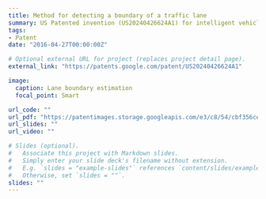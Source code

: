 ```yaml
---
title: Method for detecting a boundary of a traffic lane
summary: US Patented invention (US20240426624A1) for intelligent vehicle perception of lane boudaries
tags:
- Patent
date: "2016-04-27T00:00:00Z"

# Optional external URL for project (replaces project detail page).
external_link: "https://patents.google.com/patent/US20240426624A1"

image:
  caption: Lane boundary estimation
  focal_point: Smart

url_code: ""
url_pdf: "https://patentimages.storage.googleapis.com/e3/c8/54/cbf356ce8cbefd/US20240426624A1.pdf"
url_slides: ""
url_video: ""

# Slides (optional).
#   Associate this project with Markdown slides.
#   Simply enter your slide deck's filename without extension.
#   E.g. `slides = "example-slides"` references `content/slides/example-slides.md`.
#   Otherwise, set `slides = ""`.
slides: ""
---
```



